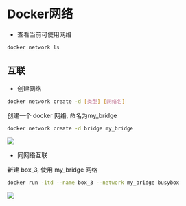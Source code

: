 <!--
 * @Description: 
 * @Version: 1.0
 * @Author: DaLao
 * @Email: dalao@xxx.com
 * @Date: 2021-10-06 13:11:32
 * @LastEditors: daLao
 * @LastEditTime: 2023-04-19 12:02:20
-->

# Docker网络

- 查看当前可使用网络
  
```sh
docker network ls
```

## 互联

- 创建网络

```sh
docker network create -d [类型] [网络名]
```

创建一个 docker 网络, 命名为my_bridge

```sh
docker network create -d bridge my_bridge
```

![](https://cdn.hurra.ltd/img/20220316205625.png)

- 同网络互联

新建 box_3, 使用 my_bridge 网络

```sh
docker run -itd --name box_3 --network my_bridge busybox
```

![](https://cdn.hurra.ltd/img/20220316215935.png)